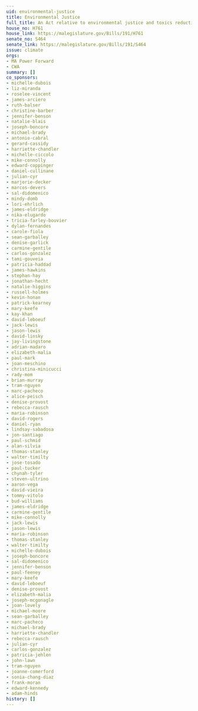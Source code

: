 ```yaml
---
uid: environmental-justice
title: Environmental Justice
full_title: An Act relative to environmental justice and toxics reduction in the Commonwealth
house_no: H761
house_link: https://malegislature.gov/Bills/191/H761
senate_no: S464
senate_link: https://malegislature.gov/Bills/191/S464
issue: climate
orgs:
- MA Power Forward
- CWA
summary: []
co_sponsors:
- michelle-dubois
- liz-miranda
- roselee-vincent
- james-arciero
- ruth-balser
- christine-barber
- jennifer-benson
- natalie-blais
- joseph-boncore
- michael-brady
- antonio-cabral
- gerard-cassidy
- harriette-chandler
- michelle-ciccolo
- mike-connolly
- edward-coppinger
- daniel-cullinane
- julian-cyr
- marjorie-decker
- marcos-devers
- sal-didomenico
- mindy-domb
- lori-ehrlich
- james-eldridge
- nika-elugardo
- tricia-farley-bouvier
- dylan-fernandes
- carole-fiola
- sean-garballey
- denise-garlick
- carmine-gentile
- carlos-gonzalez
- tami-gouveia
- patricia-haddad
- james-hawkins
- stephan-hay
- jonathan-hecht
- natalie-higgins
- russell-holmes
- kevin-honan
- patrick-kearney
- mary-keefe
- kay-khan
- david-leboeuf
- jack-lewis
- jason-lewis
- david-linsky
- jay-livingstone
- adrian-madaro
- elizabeth-malia
- paul-mark
- joan-meschino
- christina-minicucci
- rady-mom
- brian-murray
- tram-nguyen
- marc-pacheco
- alice-peisch
- denise-provost
- rebecca-rausch
- maria-robinson
- david-rogers
- daniel-ryan
- lindsay-sabadosa
- jon-santiago
- paul-schmid
- alan-silvia
- thomas-stanley
- walter-timilty
- jose-tosado
- paul-tucker
- chynah-tyler
- steven-ultrino
- aaron-vega
- david-vieira
- tommy-vitolo
- bud-williams
- james-eldridge
- carmine-gentile
- mike-connolly
- jack-lewis
- jason-lewis
- maria-robinson
- thomas-stanley
- walter-timilty
- michelle-dubois
- joseph-boncore
- sal-didomenico
- jennifer-benson
- paul-feeney
- mary-keefe
- david-leboeuf
- denise-provost
- elizabeth-malia
- joseph-mcgonagle
- joan-lovely
- michael-moore
- sean-garballey
- marc-pacheco
- michael-brady
- harriette-chandler
- rebecca-rausch
- julian-cyr
- carlos-gonzalez
- patricia-jehlen
- john-lawn
- tram-nguyen
- joanne-comerford
- sonia-chang-diaz
- frank-moran
- edward-kennedy
- adam-hinds
history: []
---
```

